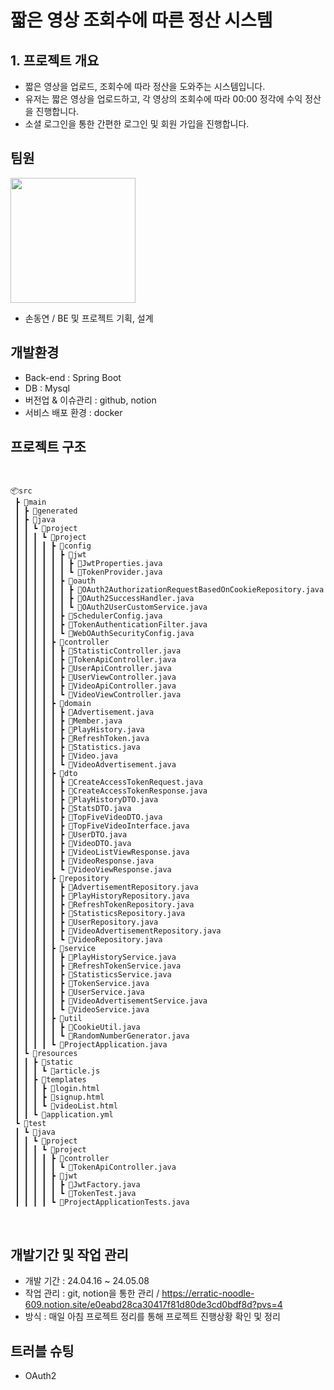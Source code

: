 # 짧은 영상 조회수에 따른 정산 시스템

## 1. 프로젝트 개요
- 짧은 영상을 업로드, 조회수에 따라 정산을 도와주는 시스템입니다.
- 유저는 짧은 영상을 업로드하고, 각 영상의 조회수에 따라 00:00 정각에 수익 정산을 진행합니다.
- 소셜 로그인을 통한 간편한 로그인 및 회원 가입을 진행합니다.

## 팀원 
<img src="https://github.com/sondongyeon/TikTak/assets/121774504/0441f2b2-1cf9-4127-a3f3-0a5fd4184db8" width='200' height='200'/>

- 손동연 / BE 및 프로젝트 기획, 설계

## 개발환경
- Back-end : Spring Boot
- DB : Mysql
- 버전업 & 이슈관리 : github, notion
- 서비스 배포 환경 : docker

## 프로젝트 구조

<br>

```plain text
📦src
 ┣ 📂main
 ┃ ┣ 📂generated
 ┃ ┣ 📂java
 ┃ ┃ ┗ 📂project
 ┃ ┃ ┃ ┗ 📂project
 ┃ ┃ ┃ ┃ ┣ 📂config
 ┃ ┃ ┃ ┃ ┃ ┣ 📂jwt
 ┃ ┃ ┃ ┃ ┃ ┃ ┣ 📜JwtProperties.java
 ┃ ┃ ┃ ┃ ┃ ┃ ┗ 📜TokenProvider.java
 ┃ ┃ ┃ ┃ ┃ ┣ 📂oauth
 ┃ ┃ ┃ ┃ ┃ ┃ ┣ 📜OAuth2AuthorizationRequestBasedOnCookieRepository.java
 ┃ ┃ ┃ ┃ ┃ ┃ ┣ 📜OAuth2SuccessHandler.java
 ┃ ┃ ┃ ┃ ┃ ┃ ┗ 📜OAuth2UserCustomService.java
 ┃ ┃ ┃ ┃ ┃ ┣ 📜SchedulerConfig.java
 ┃ ┃ ┃ ┃ ┃ ┣ 📜TokenAuthenticationFilter.java
 ┃ ┃ ┃ ┃ ┃ ┗ 📜WebOAuthSecurityConfig.java
 ┃ ┃ ┃ ┃ ┣ 📂controller
 ┃ ┃ ┃ ┃ ┃ ┣ 📜StatisticController.java
 ┃ ┃ ┃ ┃ ┃ ┣ 📜TokenApiController.java
 ┃ ┃ ┃ ┃ ┃ ┣ 📜UserApiController.java
 ┃ ┃ ┃ ┃ ┃ ┣ 📜UserViewController.java
 ┃ ┃ ┃ ┃ ┃ ┣ 📜VideoApiController.java
 ┃ ┃ ┃ ┃ ┃ ┗ 📜VideoViewController.java
 ┃ ┃ ┃ ┃ ┣ 📂domain
 ┃ ┃ ┃ ┃ ┃ ┣ 📜Advertisement.java
 ┃ ┃ ┃ ┃ ┃ ┣ 📜Member.java
 ┃ ┃ ┃ ┃ ┃ ┣ 📜PlayHistory.java
 ┃ ┃ ┃ ┃ ┃ ┣ 📜RefreshToken.java
 ┃ ┃ ┃ ┃ ┃ ┣ 📜Statistics.java
 ┃ ┃ ┃ ┃ ┃ ┣ 📜Video.java
 ┃ ┃ ┃ ┃ ┃ ┗ 📜VideoAdvertisement.java
 ┃ ┃ ┃ ┃ ┣ 📂dto
 ┃ ┃ ┃ ┃ ┃ ┣ 📜CreateAccessTokenRequest.java
 ┃ ┃ ┃ ┃ ┃ ┣ 📜CreateAccessTokenResponse.java
 ┃ ┃ ┃ ┃ ┃ ┣ 📜PlayHistoryDTO.java
 ┃ ┃ ┃ ┃ ┃ ┣ 📜StatsDTO.java
 ┃ ┃ ┃ ┃ ┃ ┣ 📜TopFiveVideoDTO.java
 ┃ ┃ ┃ ┃ ┃ ┣ 📜TopFiveVideoInterface.java
 ┃ ┃ ┃ ┃ ┃ ┣ 📜UserDTO.java
 ┃ ┃ ┃ ┃ ┃ ┣ 📜VideoDTO.java
 ┃ ┃ ┃ ┃ ┃ ┣ 📜VideoListViewResponse.java
 ┃ ┃ ┃ ┃ ┃ ┣ 📜VideoResponse.java
 ┃ ┃ ┃ ┃ ┃ ┗ 📜VideoViewResponse.java
 ┃ ┃ ┃ ┃ ┣ 📂repository
 ┃ ┃ ┃ ┃ ┃ ┣ 📜AdvertisementRepository.java
 ┃ ┃ ┃ ┃ ┃ ┣ 📜PlayHistoryRepository.java
 ┃ ┃ ┃ ┃ ┃ ┣ 📜RefreshTokenRepository.java
 ┃ ┃ ┃ ┃ ┃ ┣ 📜StatisticsRepository.java
 ┃ ┃ ┃ ┃ ┃ ┣ 📜UserRepository.java
 ┃ ┃ ┃ ┃ ┃ ┣ 📜VideoAdvertisementRepository.java
 ┃ ┃ ┃ ┃ ┃ ┗ 📜VideoRepository.java
 ┃ ┃ ┃ ┃ ┣ 📂service
 ┃ ┃ ┃ ┃ ┃ ┣ 📜PlayHistoryService.java
 ┃ ┃ ┃ ┃ ┃ ┣ 📜RefreshTokenService.java
 ┃ ┃ ┃ ┃ ┃ ┣ 📜StatisticsService.java
 ┃ ┃ ┃ ┃ ┃ ┣ 📜TokenService.java
 ┃ ┃ ┃ ┃ ┃ ┣ 📜UserService.java
 ┃ ┃ ┃ ┃ ┃ ┣ 📜VideoAdvertisementService.java
 ┃ ┃ ┃ ┃ ┃ ┗ 📜VideoService.java
 ┃ ┃ ┃ ┃ ┣ 📂util
 ┃ ┃ ┃ ┃ ┃ ┣ 📜CookieUtil.java
 ┃ ┃ ┃ ┃ ┃ ┗ 📜RandomNumberGenerator.java
 ┃ ┃ ┃ ┃ ┗ 📜ProjectApplication.java
 ┃ ┗ 📂resources
 ┃ ┃ ┣ 📂static
 ┃ ┃ ┃ ┗ 📜article.js
 ┃ ┃ ┣ 📂templates
 ┃ ┃ ┃ ┣ 📜login.html
 ┃ ┃ ┃ ┣ 📜signup.html
 ┃ ┃ ┃ ┗ 📜videoList.html
 ┃ ┃ ┗ 📜application.yml
 ┗ 📂test
 ┃ ┗ 📂java
 ┃ ┃ ┗ 📂project
 ┃ ┃ ┃ ┗ 📂project
 ┃ ┃ ┃ ┃ ┣ 📂controller
 ┃ ┃ ┃ ┃ ┃ ┗ 📜TokenApiController.java
 ┃ ┃ ┃ ┃ ┣ 📂jwt
 ┃ ┃ ┃ ┃ ┃ ┣ 📜JwtFactory.java
 ┃ ┃ ┃ ┃ ┃ ┗ 📜TokenTest.java
 ┃ ┃ ┃ ┃ ┗ 📜ProjectApplicationTests.java

```

</br>

## 개발기간 및 작업 관리

- 개발 기간 : 24.04.16 ~ 24.05.08
- 작업 관리 : git, notion을 통한 관리 / https://erratic-noodle-609.notion.site/e0eabd28ca30417f81d80de3cd0bdf8d?pvs=4
- 방식 : 매일 아침 프로젝트 정리를 통해 프로젝트 진행상황 확인 및 정리

## 트러블 슈팅

- OAuth2 



